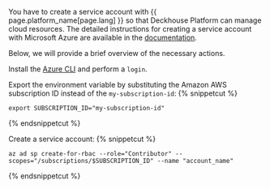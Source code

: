 You have to create a service account with {{ page.platform_name[page.lang] }} so that Deckhouse Platform can manage cloud resources. The detailed instructions for creating a service account with Microsoft Azure are available in the [documentation](/ru/documentation/v1/modules/030-cloud-provider-azure/environment.html).

Below, we will provide a brief overview of the necessary actions.

Install the [Azure CLI](https://docs.microsoft.com/en-us/cli/azure/install-azure-cli) and perform a `login`.

Export the environment variable by substituting the Amazon AWS subscription ID instead of the `my-subscription-id`:
{% snippetcut %}
```shell
export SUBSCRIPTION_ID="my-subscription-id"
```
{% endsnippetcut %}

Create a service account:
{% snippetcut %}
```shell
az ad sp create-for-rbac --role="Contributor" --scopes="/subscriptions/$SUBSCRIPTION_ID" --name "account_name"
```
{% endsnippetcut %}
